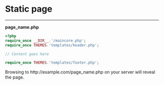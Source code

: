 # Static page

---

**page_name.php**

```php
<?php
require_once __DIR__.'/maincore.php';
require_once THEMES.'templates/header.php';

// Content goes here

require_once THEMES.'templates/footer.php';
```

<div class="alert alert-info">
Browsing to http://example.com/page_name.php on your server will reveal the page.
</div>
